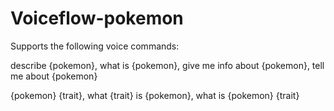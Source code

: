 # Voiceflow-pokemon

Supports the following voice commands:

describe {pokemon},
what is {pokemon},
give me info about {pokemon},
tell me about {pokemon}

{pokemon} {trait},
what {trait} is {pokemon},
what is {pokemon} {trait}
